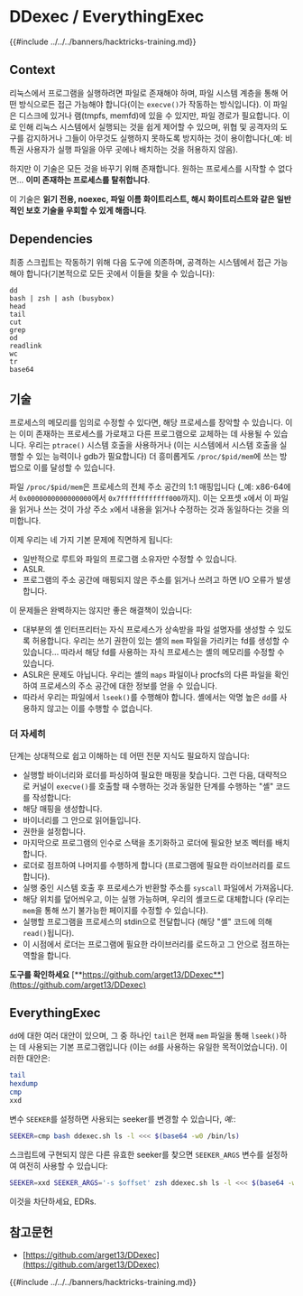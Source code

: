 # DDexec / EverythingExec

{{#include ../../../banners/hacktricks-training.md}}

## Context

리눅스에서 프로그램을 실행하려면 파일로 존재해야 하며, 파일 시스템 계층을 통해 어떤 방식으로든 접근 가능해야 합니다(이는 `execve()`가 작동하는 방식입니다). 이 파일은 디스크에 있거나 램(tmpfs, memfd)에 있을 수 있지만, 파일 경로가 필요합니다. 이로 인해 리눅스 시스템에서 실행되는 것을 쉽게 제어할 수 있으며, 위협 및 공격자의 도구를 감지하거나 그들이 아무것도 실행하지 못하도록 방지하는 것이 용이합니다(_예: 비특권 사용자가 실행 파일을 아무 곳에나 배치하는 것을 허용하지 않음).

하지만 이 기술은 모든 것을 바꾸기 위해 존재합니다. 원하는 프로세스를 시작할 수 없다면... **이미 존재하는 프로세스를 탈취합니다**.

이 기술은 **읽기 전용, noexec, 파일 이름 화이트리스트, 해시 화이트리스트와 같은 일반적인 보호 기술을 우회할 수 있게 해줍니다**.

## Dependencies

최종 스크립트는 작동하기 위해 다음 도구에 의존하며, 공격하는 시스템에서 접근 가능해야 합니다(기본적으로 모든 곳에서 이들을 찾을 수 있습니다):
```
dd
bash | zsh | ash (busybox)
head
tail
cut
grep
od
readlink
wc
tr
base64
```
## 기술

프로세스의 메모리를 임의로 수정할 수 있다면, 해당 프로세스를 장악할 수 있습니다. 이는 이미 존재하는 프로세스를 가로채고 다른 프로그램으로 교체하는 데 사용될 수 있습니다. 우리는 `ptrace()` 시스템 호출을 사용하거나 (이는 시스템에서 시스템 호출을 실행할 수 있는 능력이나 gdb가 필요합니다) 더 흥미롭게도 `/proc/$pid/mem`에 쓰는 방법으로 이를 달성할 수 있습니다.

파일 `/proc/$pid/mem`은 프로세스의 전체 주소 공간의 1:1 매핑입니다 (_예: x86-64에서 `0x0000000000000000`에서 `0x7ffffffffffff000`까지). 이는 오프셋 `x`에서 이 파일을 읽거나 쓰는 것이 가상 주소 `x`에서 내용을 읽거나 수정하는 것과 동일하다는 것을 의미합니다.

이제 우리는 네 가지 기본 문제에 직면하게 됩니다:

- 일반적으로 루트와 파일의 프로그램 소유자만 수정할 수 있습니다.
- ASLR.
- 프로그램의 주소 공간에 매핑되지 않은 주소를 읽거나 쓰려고 하면 I/O 오류가 발생합니다.

이 문제들은 완벽하지는 않지만 좋은 해결책이 있습니다:

- 대부분의 셸 인터프리터는 자식 프로세스가 상속받을 파일 설명자를 생성할 수 있도록 허용합니다. 우리는 쓰기 권한이 있는 셸의 `mem` 파일을 가리키는 fd를 생성할 수 있습니다... 따라서 해당 fd를 사용하는 자식 프로세스는 셸의 메모리를 수정할 수 있습니다.
- ASLR은 문제도 아닙니다. 우리는 셸의 `maps` 파일이나 procfs의 다른 파일을 확인하여 프로세스의 주소 공간에 대한 정보를 얻을 수 있습니다.
- 따라서 우리는 파일에서 `lseek()`를 수행해야 합니다. 셸에서는 악명 높은 `dd`를 사용하지 않고는 이를 수행할 수 없습니다.

### 더 자세히

단계는 상대적으로 쉽고 이해하는 데 어떤 전문 지식도 필요하지 않습니다:

- 실행할 바이너리와 로더를 파싱하여 필요한 매핑을 찾습니다. 그런 다음, 대략적으로 커널이 `execve()`를 호출할 때 수행하는 것과 동일한 단계를 수행하는 "셸" 코드를 작성합니다:
- 해당 매핑을 생성합니다.
- 바이너리를 그 안으로 읽어들입니다.
- 권한을 설정합니다.
- 마지막으로 프로그램의 인수로 스택을 초기화하고 로더에 필요한 보조 벡터를 배치합니다.
- 로더로 점프하여 나머지를 수행하게 합니다 (프로그램에 필요한 라이브러리를 로드합니다).
- 실행 중인 시스템 호출 후 프로세스가 반환할 주소를 `syscall` 파일에서 가져옵니다.
- 해당 위치를 덮어씌우고, 이는 실행 가능하며, 우리의 셸코드로 대체합니다 (우리는 `mem`을 통해 쓰기 불가능한 페이지를 수정할 수 있습니다).
- 실행할 프로그램을 프로세스의 stdin으로 전달합니다 (해당 "셸" 코드에 의해 `read()`됩니다).
- 이 시점에서 로더는 프로그램에 필요한 라이브러리를 로드하고 그 안으로 점프하는 역할을 합니다.

**도구를 확인하세요** [**https://github.com/arget13/DDexec**](https://github.com/arget13/DDexec)

## EverythingExec

`dd`에 대한 여러 대안이 있으며, 그 중 하나인 `tail`은 현재 `mem` 파일을 통해 `lseek()`하는 데 사용되는 기본 프로그램입니다 (이는 `dd`를 사용하는 유일한 목적이었습니다). 이러한 대안은:
```bash
tail
hexdump
cmp
xxd
```
변수 `SEEKER`를 설정하면 사용되는 seeker를 변경할 수 있습니다, _예:_:
```bash
SEEKER=cmp bash ddexec.sh ls -l <<< $(base64 -w0 /bin/ls)
```
스크립트에 구현되지 않은 다른 유효한 seeker를 찾으면 `SEEKER_ARGS` 변수를 설정하여 여전히 사용할 수 있습니다:
```bash
SEEKER=xxd SEEKER_ARGS='-s $offset' zsh ddexec.sh ls -l <<< $(base64 -w0 /bin/ls)
```
이것을 차단하세요, EDRs.

## 참고문헌

- [https://github.com/arget13/DDexec](https://github.com/arget13/DDexec)

{{#include ../../../banners/hacktricks-training.md}}
